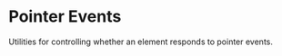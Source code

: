 # Pointer Events

Utilities for controlling whether an element responds to pointer events.

<PlaygroundWithVariants
  variant='none'
  :variants="['none', 'auto']"
  prefix='pointer-events'
  fixed='p-2 dark:text-white opacity-85 overflow-hidden'
  appended='underline text-blue-500'
  nested=true
  html='&lt;a href="/" class="underline text-blue-500 {class}"&gt;
    Click this link to return to the homepage
  &lt;/a&gt;'
/>

